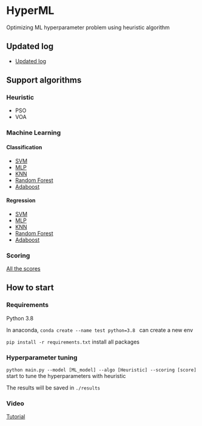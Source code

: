 # HyperML
Optimizing ML hyperparameter problem using heuristic algorithm
## Updated log
* [Updated log](https://www.dropbox.com/scl/fi/t5tsct6cx9jk9uxznried/HyperML-log.paper?dl=0&rlkey=7qjrdksm1fwmz3ll8ted591za)
## Support algorithms
### Heuristic
* PSO
* VOA
### Machine Learning
#### Classification
* [SVM](https://scikit-learn.org/stable/modules/generated/sklearn.svm.SVC.html)
* [MLP](https://scikit-learn.org/stable/modules/generated/sklearn.neural_network.MLPClassifier.html)
* [KNN](https://scikit-learn.org/stable/modules/generated/sklearn.neighbors.KNeighborsClassifier.html)
* [Random Forest](https://scikit-learn.org/stable/modules/generated/sklearn.ensemble.RandomForestClassifier.html)
* [Adaboost](https://scikit-learn.org/stable/modules/generated/sklearn.ensemble.AdaBoostClassifier.html)
#### Regression
* [SVM](https://scikit-learn.org/stable/modules/generated/sklearn.svm.SVR.html)
* [MLP](https://scikit-learn.org/stable/modules/generated/sklearn.neural_network.MLPRegressor.html)
* [KNN](https://scikit-learn.org/stable/modules/generated/sklearn.neighbors.KNeighborsRegressor.html)
* [Random Forest](https://scikit-learn.org/stable/modules/generated/sklearn.ensemble.RandomForestRegressor.html)
* [Adaboost](https://scikit-learn.org/stable/modules/generated/sklearn.ensemble.AdaBoostRegressor.html?highlight=adaboostre#sklearn.ensemble.AdaBoostRegressor)
### Scoring
[All the scores](https://scikit-learn.org/stable/modules/model_evaluation.html)
## How to start
### Requirements
Python 3.8

In anaconda, ```conda create --name test python=3.8 ``` can create a new env

```pip install -r requirements.txt``` install all packages
###  Hyperparameter tuning
```python main.py --model [ML_model] --algo [Heuristic] --scoring [score]```
 start to tune the hyperparameters with heuristic

 The results will be saved in ```./results```

### Video
[Tutorial](https://drive.google.com/file/d/1sJkAqQfD991WuM9SoE5HFG3WOh9dtvVJ/view?usp=sharing)

